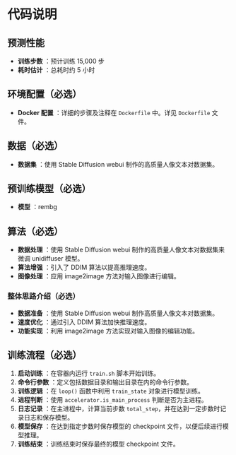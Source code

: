 
# 代码说明

## 预测性能

* **训练步数** ：预计训练 15,000 步
* **耗时估计** ：总耗时约 5 小时

## 环境配置（必选）

* **Docker 配置** ：详细的步骤及注释在 `Dockerfile` 中。详见 `Dockerfile` 文件。

## 数据（必选）

* **数据集** ：使用 Stable Diffusion webui 制作的高质量人像文本对数据集。

## 预训练模型（必选）

* **模型** ：rembg

## 算法（必选）

* **数据处理** ：使用 Stable Diffusion webui 制作的高质量人像文本对数据集来微调 unidiffuser 模型。
* **算法增强** ：引入了 DDIM 算法以提高推理速度。
* **图像处理** ：应用 image2image 方法对输入图像进行编辑。

### 整体思路介绍（必选）

* **数据准备** ：使用 Stable Diffusion webui 制作高质量人像文本对数据集。
* **速度优化** ：通过引入 DDIM 算法加快推理速度。
* **功能实现** ：利用 image2image 方法实现对输入图像的编辑功能。

## 训练流程（必选）

1. **启动训练** ：在容器内运行 `train.sh` 脚本开始训练。
2. **命令行参数** ：定义包括数据目录和输出目录在内的命令行参数。
3. **训练逻辑** ：在 `loop()` 函数中利用 `train_state` 对象进行模型训练。
4. **进程判断** ：使用 `accelerator.is_main_process` 判断是否为主进程。
5. **日志记录** ：在主进程中，计算当前步数 `total_step`，并在达到一定步数时记录日志和保存模型。
6. **模型保存** ：在达到指定步数时保存模型的 checkpoint 文件，以便后续进行模型推理。
7. **训练结束** ：训练结束时保存最终的模型 checkpoint 文件。
